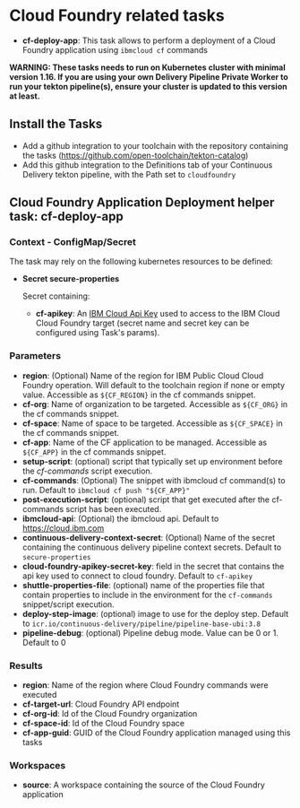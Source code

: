 # Cloud Foundry related tasks

- **cf-deploy-app**: This task allows to perform a deployment of a Cloud Foundry application using `ibmcloud cf` commands

**WARNING: These tasks needs to run on Kubernetes cluster with minimal version 1.16. If you are using your own Delivery Pipeline Private Worker to run your tekton pipeline(s), ensure your cluster is updated to this version at least.**

## Install the Tasks
- Add a github integration to your toolchain with the repository containing the tasks (https://github.com/open-toolchain/tekton-catalog)
- Add this github integration to the Definitions tab of your Continuous Delivery tekton pipeline, with the Path set to `cloudfoundry`

## Cloud Foundry Application Deployment helper task: cf-deploy-app

### Context - ConfigMap/Secret

  The task may rely on the following kubernetes resources to be defined:

* **Secret secure-properties**

  Secret containing:
  * **cf-apikey**: An [IBM Cloud Api Key](https://cloud.ibm.com/iam/apikeys) used to access to the IBM Cloud Cloud Foundry target (secret name and secret key can be configured using Task's params).

### Parameters

* **region**: (Optional) Name of the region for IBM Public Cloud Cloud Foundry operation. Will default to the toolchain region if none or empty value. Accessible as `${CF_REGION}` in the cf commands snippet.
* **cf-org**: Name of organization to be targeted. Accessible as `${CF_ORG}` in the cf commands snippet.
* **cf-space**: Name of space to be targeted. Accessible as `${CF_SPACE}` in the cf commands snippet.
* **cf-app**: Name of the CF application to be managed. Accessible as `${CF_APP}` in the cf commands snippet.
* **setup-script**: (optional) script that typically set up environment before the _cf-commands_ script execution.
* **cf-commands**: (Optional) The snippet with ibmcloud cf command(s) to run. Default to `ibmcloud cf push "${CF_APP}"`
* **post-execution-script**: (optional) script that get executed after the cf-commands script has been executed.
* **ibmcloud-api**: (Optional) the ibmcloud api. Default to https://cloud.ibm.com
* **continuous-delivery-context-secret**: (Optional) Name of the secret containing the continuous delivery pipeline context secrets. Default to `secure-properties`
* **cloud-foundry-apikey-secret-key**: field in the secret that contains the api key used to connect to cloud foundry. Default to `cf-apikey`
* **shuttle-properties-file**: (optional) name of the properties file that contain properties to include in the environment for the `cf-commands` snippet/script execution.
* **deploy-step-image**: (optional) image to use for the deploy step. Default to `icr.io/continuous-delivery/pipeline/pipeline-base-ubi:3.8`
* **pipeline-debug**: (optional) Pipeline debug mode. Value can be 0 or 1. Default to 0

### Results

* **region**: Name of the region where Cloud Foundry commands were executed
* **cf-target-url**: Cloud Foundry API endpoint
* **cf-org-id**: Id of the Cloud Foundry organization
* **cf-space-id**: Id of the Cloud Foundry space
* **cf-app-guid**: GUID of the Cloud Foundry application managed using this tasks

### Workspaces

* **source**: A workspace containing the source of the Cloud Foundry application
